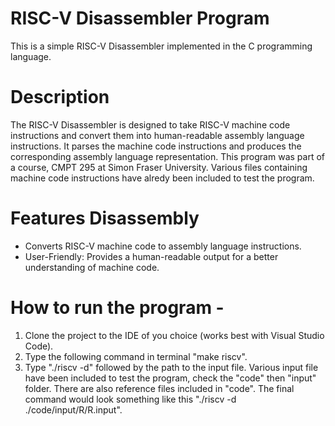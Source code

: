 # RISC-V Disassembler Program 

This is a simple RISC-V Disassembler implemented in the C programming language.

# Description 

The RISC-V Disassembler is designed to take RISC-V machine code instructions and convert them into human-readable assembly language instructions. It parses the machine code instructions and produces the corresponding assembly language representation. This program was part of a course, CMPT 295 at Simon Fraser University. Various files containing machine code instructions have alredy been included to test the program.

# Features Disassembly 
- Converts RISC-V machine code to assembly language instructions. 
- User-Friendly: Provides a human-readable output for a better understanding of machine code.

# How to run the program -
1) Clone the project to the IDE of you choice (works best with Visual Studio Code).
2) Type the following command in terminal "make riscv".
3) Type "./riscv -d" followed by the path to the input file. Various input file have been included to test the program, check the "code" then "input" folder. There are also reference files included in "code". The final command would look something like this "./riscv -d ./code/input/R/R.input". 